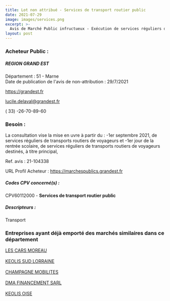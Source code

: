 ```yaml
---
title: Lot non attribué - Services de transport routier public
date: 2021-07-29
image: images/services.png
excerpt: >-
  Avis de Marché Public infructueux - Exécution de services réguliers de transports routiers de voyageurs destinés, à titre principal, aux usagers scolaires ouverts au public sur le réseau fluo grand est 51
layout: post
---
```


### Acheteur Public :
##### REGION GRAND EST
Département : 51 - Marne<br/>
Date de publication de l'avis de non-attribution : 29/7/2021


https://grandest.fr

lucile.delaval@grandest.fr

( 33) -26-70-89-60
### Besoin :

La consultation vise la mise en uvre à partir du : -1er septembre 2021, de services réguliers de transports routiers de voyageurs et -1er jour de la rentrée scolaire, de services réguliers de transports routiers de voyageurs destinés, à titre principal,

Ref. avis : 21-104338

URL Profil Acheteur : https://marchespublics.grandest.fr

##### Codes CPV concerné(s) :
CPV60112000 - **Services de transport routier public** <br/>

##### Descripteurs :
Transport <br/>

### Entreprises ayant déjà emporté des marchés similaires dans ce département
<a href="/entreprise-545/siren-315043190">LES CARS MOREAU</a><br/><br/>
<a href="/entreprise-549/siren-343348694">KEOLIS SUD LORRAINE</a><br/><br/>
<a href="/entreprise-559/siren-423811595">CHAMPAGNE MOBILITES</a><br/><br/>
<a href="/entreprise-561/siren-441424934">DMA FINANCEMENT SARL</a><br/><br/>
<a href="/entreprise-571/siren-527220982">KEOLIS OISE</a><br/><br/>
